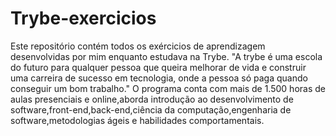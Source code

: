 # Trybe-exercicios
Este repositório contém todos os exércicios de aprendizagem desenvolvidas por mim enquanto estudava na Trybe.  "A trybe é uma escola do futuro para qualquer pessoa que queira melhorar de vida e construir uma carreira de sucesso em tecnologia, onde a pessoa só paga quando conseguir um bom trabalho."  O programa conta com mais de 1.500 horas de aulas presenciais e online,aborda introdução ao desenvolvimento de software,front-end,back-end,ciência da computação,engenharia de software,metodologias ágeis e habilidades comportamentais.
